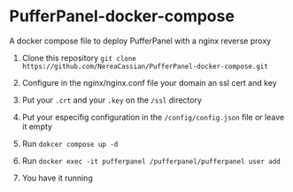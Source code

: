 # PufferPanel-docker-compose

A docker compose file to deploy PufferPanel with a nginx reverse proxy 

1. Clone this repository `` git clone https://github.com/NereaCassian/PufferPanel-docker-compose.git ``

2. Configure in the nginx/nginx.conf file your domain an ssl cert and key
3. Put your ``.crt`` and your ``.key`` on the ``/ssl`` directory
4. Put your especifig configuration in the ``/config/config.json`` file or leave it empty
5. Run ``dokcer compose up -d``
6. Run ``docker exec -it pufferpanel /pufferpanel/pufferpanel user add``
7. You have it running

